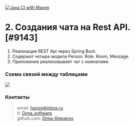 
[![Java CI with Maven](https://github.com/Dima-Stepanov/job4j_chat/actions/workflows/maven.yml/badge.svg)](https://github.com/Dima-Stepanov/job4j_chat/actions/workflows/maven.yml)

<h1>2. Создания чата на Rest API. [#9143]</h1>

1. Реализация REST Api через Spring Boot. <br>
2. Содержит четыре модели Person. Role. Room, Message. <br>
3. Приложение реализовывает чат c комнатами. <br>

<h3>Схема связей между таблицами</h3>

![](img/job4j_chat.jpg) <br>


### Контакты

> email: [haoos@inbox.ru](mailto:haoos@inbox.ru) <br>
> tl: [Dima_software](https://t.me/Dima_software) <br>
> github.com: [Dima-Stepanov](https://github.com/Dima-Stepanov)
